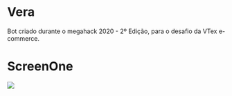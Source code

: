 # Vera
Bot criado durante o megahack 2020 - 2º Edição, para o desafio da VTex e-commerce.



# ScreenOne

![](https://drive.google.com/open?id=16P4FHB3iDDVCgki_wtI2oLJsrsqosdto)
